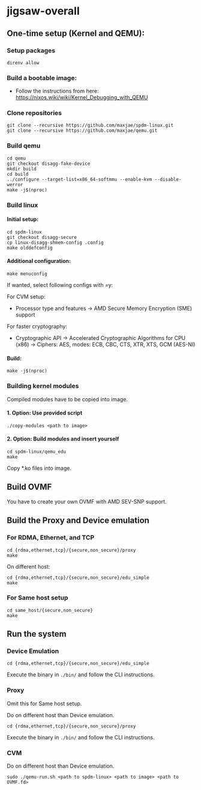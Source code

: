 # jigsaw-overall

## One-time setup (Kernel and QEMU):

### Setup packages
```
direnv allow
``` 

### Build a bootable image:

- Follow the instructions from here: https://nixos.wiki/wiki/Kernel_Debugging_with_QEMU

### Clone repositories
```
git clone --recursive https://github.com/maxjae/spdm-linux.git
git clone --recursive https://github.com/maxjae/qemu.git
```

### Build qemu

```
cd qemu
git checkout disagg-fake-device
mkdir build
cd build
../configure --target-list=x86_64-softmmu --enable-kvm --disable-werror
make -j$(nproc)
```

### Build linux

#### Initial setup: 

```
cd spdm-linux
git checkout disagg-secure
cp linux-disagg-shmem-config .config
make olddefconfig
```

#### Additional configuration:

```
make menuconfig
```

If wanted, select following configs with =y:

For CVM setup: 
- Processor type and features -> AMD Secure Memory Encryption (SME) support

For faster cryptography:
- Cryptographic API -> Accelerated Cryptographic Algorithms for CPU (x86) -> Ciphers: AES, modes: ECB, CBC, CTS, XTR, XTS, GCM (AES-NI)

#### Build:

```
make -j$(nproc)
```

### Building kernel modules

Compiled modules have to be copied into image.

#### 1. Option: Use provided script
```
./copy-modules <path to image>
```

#### 2. Option: Build modules and insert yourself
```
cd spdm-linux/qemu_edu
make
```
Copy *.ko files into image. 

## Build OVMF

You have to create your own OVMF with AMD SEV-SNP support.

## Build the Proxy and Device emulation

### For RDMA, Ethernet, and TCP
```
cd {rdma,ethernet,tcp}/{secure,non_secure}/proxy
make
```

On different host:
```
cd {rdma,ethernet,tcp}/{secure,non_secure}/edu_simple
make
```

### For Same host setup
```
cd same_host/{secure,non_secure}
make
```

## Run the system

### Device Emulation
```
cd {rdma,ethernet,tcp}/{secure,non_secure}/edu_simple
```

Execute the binary in `./bin/` and follow the CLI instructions.

### Proxy
Omit this for Same host setup.

Do on different host than Device emulation.

```
cd {rdma,ethernet,tcp}/{secure,non_secure}/proxy
```

Execute the binary in `./bin/` and follow the CLI instructions.

### CVM
Do on different host than Device emulation.
```
sudo ./qemu-run.sh <path to spdm-linux> <path to image> <path to OVMF.fd>
```

